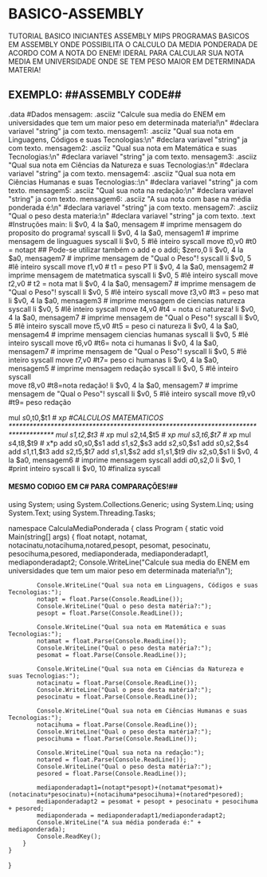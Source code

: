# BASICO-ASSEMBLY
TUTORIAL BASICO INICIANTES ASSEMBLY MIPS
PROGRAMAS BASICOS EM ASSEMBLY ONDE POSSIBILITA O CALCULO DA MEDIA PONDERADA DE ACORDO COM A NOTA DO ENEM!
IDERAL PARA CALCULAR SUA NOTA MEDIA EM UNIVERSIDADE ONDE SE TEM PESO MAIOR EM DETERMINADA MATERIA!

EXEMPLO:
##ASSEMBLY CODE##
----
  .data #Dados
  mensagem:  .asciiz "Calcule sua media do ENEM em universidades que tem um maior peso em determinada materia!\n" #declara variavel "string" ja com texto.
  mensagem1: .asciiz "Qual sua nota em Linguagens, Códigos e suas Tecnologias:\n" #declara variavel "string" ja com texto.
  mensagem2: .asciiz "Qual sua nota em Matemática e suas Tecnologias:\n" #declara variavel "string" ja com texto.
  mensagem3: .asciiz "Qual sua nota em Ciências da Natureza e suas Tecnologias:\n" #declara variavel "string" ja com texto.
  mensagem4: .asciiz "Qual sua nota em Ciências Humanas e suas Tecnologias::\n" #declara variavel "string" ja com texto.
  mensagem5: .asciiz "Qual sua nota na redação:\n" #declara variavel "string" ja com texto.
  mensagem6: .asciiz "A sua  nota com base na média ponderada é:\n" #declara variavel "string" ja com texto.
  mensagem7: .asciiz "Qual o peso desta materia:\n" #declara variavel "string" ja com texto.
  .text #Instruções
main: 
  li $v0, 4
  la $a0, mensagem # imprime mensagem do proposito do programa!
  syscall
  li $v0, 4
  la $a0, mensagem1 # imprime mensagem de linguagues
  syscall
  li $v0, 5  #lê inteiro
  syscall
  move $t0,$v0 #t0 = notapt ## Pode-se utilizar também o add e o addi; $zero,0
  li $v0, 4
  la $a0, mensagem7 # imprime mensagem de "Qual o Peso"!
  syscall
  li $v0, 5  #lê inteiro
  syscall
  move $t1,$v0 # t1 = peso PT
  li $v0, 4
  la $a0, mensagem2 # imprime mensagem de matetmatica
  syscall
  li $v0, 5  #lê inteiro
  syscall
  move $t2,$v0 # t2 = nota mat
  li $v0, 4
  la $a0, mensagem7 # imprime mensagem de "Qual o Peso"!
  syscall
  li $v0, 5  #lê inteiro
  syscall
  move $t3,$v0 #t3 = peso mat
  li $v0, 4
  la $a0, mensagem3 # imprime mensagem de ciencias natureza
  syscall
  li $v0, 5  #lê inteiro
  syscall
  move $t4,$v0 #t4 = nota ci natureza!
  li $v0, 4
  la $a0, mensagem7 # imprime mensagem de "Qual o Peso"!
  syscall
  li $v0, 5  #lê inteiro
  syscall
  move $t5,$v0 #t5 = peso ci natureza
  li $v0, 4
  la $a0, mensagem4 # imprime mensagem ciencias humanas
  syscall
  li $v0, 5  #lê inteiro
  syscall
  move $t6,$v0 #t6= nota ci humanas 
  li $v0, 4
  la $a0, mensagem7 # imprime mensagem de "Qual o Peso"!
  syscall 
  li $v0, 5  #lê inteiro
  syscall 
  move $t7,$v0 #t7= peso ci humanas
  li $v0, 4
  la $a0, mensagem5 # imprime mensagem redação
  syscall
  li $v0, 5  #lê inteiro
  syscall  
  move $t8,$v0 #t8=nota redação!
  li $v0, 4
  la $a0, mensagem7 # imprime mensagem de "Qual o Peso"!
  syscall
  li $v0, 5  #lê inteiro
  syscall
  move $t9,$v0 #t9= peso redação
  
  mul $s0,$t0,$t1 # x*p  #CALCULOS MATEMATICOS ************************************************************************************
  mul $s1,$t2,$t3 # x*p
  mul $s2,$t4,$t5 # x*p
  mul $s3,$t6,$t7 # x*p
  mul $s4,$t8,$t9 # x*p
  add $s0,$s0,$s1 
  add $s1,$s2,$s3
  add $s2,$s0,$s1
  add $s0,$s2,$s4
  add $s1,$t1,$t3
  add $s2,$t5,$t7
  add $s1,$s1,$s2
  add $s1,$s1,$t9
  div $s2,$s0,$s1
  li $v0, 4
  la $a0, mensagem6 # imprime mensagem
  syscall
  addi $a0,$s2,0
  li $v0, 1  #print inteiro
  syscall
  li $v0, 10  #finaliza
  syscall
  
  
  
#### MESMO CODIGO EM C# PARA COMPARAÇÕES!##
using System;
using System.Collections.Generic;
using System.Linq;
using System.Text;
using System.Threading.Tasks;

namespace CalculaMediaPonderada
{
    class Program
    {
        static void Main(string[] args)
        {
            float notapt, notamat, notacinatu,notacihuma,notared,pesopt, pesomat, pesocinatu, pesocihuma,pesored, mediaponderada, mediaponderadapt1, mediaponderadapt2;
            Console.WriteLine("Calcule sua media do ENEM em universidades que tem um maior peso em determinada materia!\n");

            Console.WriteLine("Qual sua nota em Linguagens, Códigos e suas Tecnologias:");
            notapt = float.Parse(Console.ReadLine());
            Console.WriteLine("Qual o peso desta matéria?:");
            pesopt = float.Parse(Console.ReadLine());

            Console.WriteLine("Qual sua nota em Matemática e suas Tecnologias:");
            notamat = float.Parse(Console.ReadLine());
            Console.WriteLine("Qual o peso desta matéria?:");
            pesomat = float.Parse(Console.ReadLine());

            Console.WriteLine("Qual sua nota em Ciências da Natureza e suas Tecnologias:");
            notacinatu = float.Parse(Console.ReadLine());
            Console.WriteLine("Qual o peso desta matéria?:");
            pesocinatu = float.Parse(Console.ReadLine());

            Console.WriteLine("Qual sua nota em Ciências Humanas e suas Tecnologias:");
            notacihuma = float.Parse(Console.ReadLine());
            Console.WriteLine("Qual o peso desta matéria?:");
            pesocihuma = float.Parse(Console.ReadLine());

            Console.WriteLine("Qual sua nota na redação:");
            notared = float.Parse(Console.ReadLine());
            Console.WriteLine("Qual o peso desta matéria?:");
            pesored = float.Parse(Console.ReadLine());

            mediaponderadapt1=(notapt*pesopt)+(notamat*pesomat)+(notacinatu*pesocinatu)+(notacihuma*pesocihuma)+(notared*pesored);
            mediaponderadapt2 = pesomat + pesopt + pesocinatu + pesocihuma + pesored;
            mediaponderada = mediaponderadapt1/mediaponderadapt2;
            Console.WriteLine("A sua média ponderada é:" + mediaponderada);
            Console.ReadKey();
        }
    }
}
